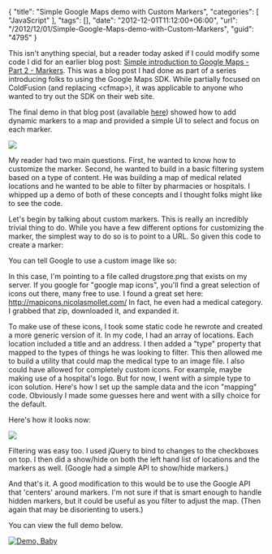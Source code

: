{
	"title": "Simple Google Maps demo with Custom Markers",
	"categories": [
		"JavaScript"
	],
	"tags": [],
	"date": "2012-12-01T11:12:00+06:00",
	"url": "/2012/12/01/Simple-Google-Maps-demo-with-Custom-Markers",
	"guid": "4795"
}

This isn't anything special, but a reader today asked if I could modify some code I did for an earlier blog post: <a href="http://www.raymondcamden.com/index.cfm/2011/4/13/Simple-introduction-to-Google-Maps-Part-2--Markers">Simple introduction to Google Maps - Part 2 - Markers</a>. This was a blog post I had done as part of a series introducing folks to using the Google Maps SDK. While partially focused on ColdFusion (and replacing &lt;cfmap&gt;), it was applicable to anyone who wanted to try out the SDK on their web site.
<!--more-->
The final demo in that blog post (available <a href="http://www.raymondcamden.com/demos/april132011/test4.cfm">here</a>) showed how to add dynamic markers to a map and provided a simple UI to select and focus on each marker. 

<img src="https://static.raymondcamden.com/images/screenshot41.png" />

My reader had two main questions. First, he wanted to know how to customize the marker. Second, he wanted to build in a basic filtering system based on a type of content. He was building a map of medical related locations and he wanted to be able to filter by pharmacies or hospitals. I whipped up a demo of both of these concepts and I thought folks might like to see the code.

Let's begin by talking about custom markers. This is really an incredibly trivial thing to do. While you have a few different options for customizing the marker, the simplest way to do so is to point to a URL. So given this code to create a marker:

<script src="https://gist.github.com/4183177.js?file=gistfile1.js"></script>

You can tell Google to use a custom image like so:

<script src="https://gist.github.com/4183178.js?file=gistfile1.js"></script>

In this case, I'm pointing to a file called drugstore.png that exists on my server. If you google for "google map icons", you'll find a great selection of icons out there, many free to use. I found a great set here: <a href="http://mapicons.nicolasmollet.com/">http://mapicons.nicolasmollet.com/</a> In fact, he even had a medical category. I grabbed that zip, downloaded it, and expanded it. 

To make use of these icons, I took some static code he rewrote and created a more generic version of it. In my code, I had an array of locations. Each location included a title and an address. I then added a "type" property that mapped to the types of things he was looking to filter. This then allowed me to build a utility that could map the medical type to an image file. I also could have allowed for completely custom icons. For example, maybe making use of a hospital's logo. But for now, I went with a simple type to icon solution. Here's how I set up the sample data and the icon "mapping" code. Obviously I made some guesses here and went with a silly choice for the default.

<script src="https://gist.github.com/4183198.js?file=gistfile1.js"></script>

Here's how it looks now:

<img src="https://static.raymondcamden.com/images/screenshot42.png" />

Filtering was easy too. I used jQuery to bind to changes to the checkboxes on top. I then did a show/hide on both the left hand list of locations and the markers as well. (Google had a simple API to show/hide markers.)

<script src="https://gist.github.com/4183221.js?file=gistfile1.js"></script>

And that's it. A good modification to this would be to use the Google API that 'centers' around markers. I'm not sure if that is smart enough to handle hidden markers, but it could be useful as you filter to adjust the map. (Then again that may be disorienting to users.) 

You can view the full demo below. 

<a href="http://www.raymondcamden.com/demos/2012/dec/1/new4.html"><img src="https://static.raymondcamden.com/images/icon_128.png" title="Demo, Baby" border="0"></a>